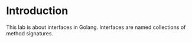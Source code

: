 # Introduction

This lab is about interfaces in Golang. Interfaces are named collections of method signatures.

